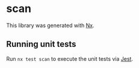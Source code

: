 # scan

This library was generated with [Nx](https://nx.dev).

## Running unit tests

Run `nx test scan` to execute the unit tests via [Jest](https://jestjs.io).
